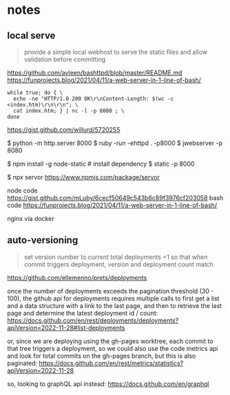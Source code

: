 # notes

## local serve

> provide a simple local webhost to serve the static files and allow validation before committing

https://github.com/avleen/bashttpd/blob/master/README.md
https://funprojects.blog/2021/04/11/a-web-server-in-1-line-of-bash/

```console
while true; do { \
  echo -ne "HTTP/1.0 200 OK\r\nContent-Length: $(wc -c <index.htm)\r\n\r\n"; \
  cat index.htm; } | nc -l -p 8080 ; \
done
```

https://gist.github.com/willurd/5720255

$ python -m http.server 8000
$ ruby -run -ehttpd . -p8000
$ jwebserver -p 8080

$ npm install -g node-static # install dependency
$ static -p 8000

$ npx servor <root> <fallback> <port>
https://www.npmjs.com/package/servor

node code https://gist.github.com/mLuby/6cecf50649c543b6c89f3976cf203058
bash code https://funprojects.blog/2021/04/11/a-web-server-in-1-line-of-bash/

nginx via docker


## auto-versioning

> set version number to current total deployments +1 so that when commit triggers deployment, version and deployment count match

https://github.com/ellemenno/prets/deployments

once the number of deployments exceeds the pagination threshold (30 - 100), the github api for deployments requires multiple calls to first get a list and a data structure with a link to the last page, and then to retrieve the last page and determine the latest deployment id / count:
https://docs.github.com/en/rest/deployments/deployments?apiVersion=2022-11-28#list-deployments

or, since we are deploying using the gh-pages worktree, each commit to that tree triggers a deployment, so we could also use the code metrics api and look for total commits on the gh-pages branch, but this is also paginated:
https://docs.github.com/en/rest/metrics/statistics?apiVersion=2022-11-28

so, looking to graphQL api instead:
https://docs.github.com/en/graphql


